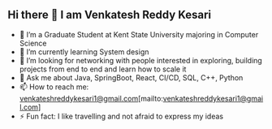 ## Hi there 👋 **I am Venkatesh Reddy Kesari**

- 🔭 I’m a Graduate Student at Kent State University majoring in Computer Science
- 🌱 I’m currently learning System design
- 🤔 I’m looking for networking with people interested in exploring, building projects from end to end and learn how to scale it
- 💬 Ask me about Java, SpringBoot, React, CI/CD, SQL, C++, Python
- 📫 How to reach me: venkateshreddykesari1@gmail.com[mailto:venkateshreddykesari1@gmail.com]
- ⚡ Fun fact: I like travelling and not afraid to express my ideas
